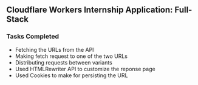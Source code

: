 ## Cloudflare Workers Internship Application: Full-Stack

### Tasks Completed
- Fetching the URLs from the API
- Making fetch request to one of the two URLs
- Distributing requests between variants
- Used HTMLRewriter API to customize the reponse page   
- Used Cookies to make for persisting the URL  
